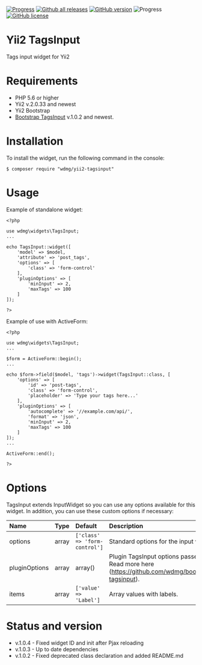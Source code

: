 [![Progress](https://img.shields.io/badge/required-Yii2_v2.0.33-blue.svg)](https://packagist.org/packages/yiisoft/yii2)
[![Github all releases](https://img.shields.io/github/downloads/wdmg/yii2-tagsinput/total.svg)](https://GitHub.com/wdmg/yii2-tagsinput/releases/)
[![GitHub version](https://badge.fury.io/gh/wdmg/yii2-tagsinput.svg)](https://github.com/wdmg/yii2-tagsinput)
![Progress](https://img.shields.io/badge/progress-in_development-red.svg)
[![GitHub license](https://img.shields.io/github/license/wdmg/yii2-tagsinput.svg)](https://github.com/wdmg/yii2-tagsinput/blob/master/LICENSE)

# Yii2 TagsInput
Tags input widget for Yii2

# Requirements 
* PHP 5.6 or higher
* Yii2 v.2.0.33 and newest
* Yii2 Bootstrap
* [Bootstrap TagsInput](https://github.com/wdmg/bootstrap-tagsinput) v.1.0.2 and newest.

# Installation
To install the widget, run the following command in the console:

`$ composer require "wdmg/yii2-tagsinput"`

# Usage
Example of standalone widget:

    <?php
    
    use wdmg\widgets\TagsInput;
    ...
    
    echo TagsInput::widget([
        'model' => $model,
        'attribute' => 'post_tags',
        'options' => [
            'class' => 'form-control'
        ],
        'pluginOptions' => [
            'minInput' => 2,
            'maxTags' => 100
        ]
    ]);
    
    ?>

Example of use with ActiveForm:

    <?php
    
    use wdmg\widgets\TagsInput;
    ...
    
    $form = ActiveForm::begin();
    ...
    
    echo $form->field($model, 'tags')->widget(TagsInput::class, [
        'options' => [
            'id' => 'post-tags',
            'class' => 'form-control',
            'placeholder' => 'Type your tags here...'
        ],
        'pluginOptions' => [
            'autocomplete' => '//example.com/api/',
            'format' => 'json',
            'minInput' => 2,
            'maxTags' => 100
        ]
    ]);
    ...
    
    ActiveForm::end();
    
    ?>


# Options

TagsInput extends InputWidget so you can use any options available for this widget. In addition, you can use these custom options if necessary:

| Name                   | Type    | Default                      | Description            |
|:---------------------- | ------- |:----------------------------- |:---------------------- |
| options                | array   | `['class' => 'form-control']` | Standard options for the input widget. |
| pluginOptions          | array   | array()                       | Plugin TagsInput options passed to js. Read more here (https://github.com/wdmg/bootstrap-tagsinput). |
| items                  | array   | `['value' => 'Label']`        | Array values with labels. |

            
# Status and version
* v.1.0.4 - Fixed widget ID and init after Pjax reloading
* v.1.0.3 - Up to date dependencies
* v.1.0.2 - Fixed deprecated class declaration and added README.md